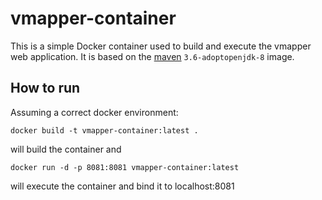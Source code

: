 # vmapper-container

This is a simple Docker container used to build and execute the vmapper web application. It is
based on the [maven](https://hub.docker.com/_/maven/) `3.6-adoptopenjdk-8` image.

## How to run

Assuming a correct docker environment:

```
docker build -t vmapper-container:latest .
```

will build the container and 

```
docker run -d -p 8081:8081 vmapper-container:latest
```

will execute the container and bind it to localhost:8081


